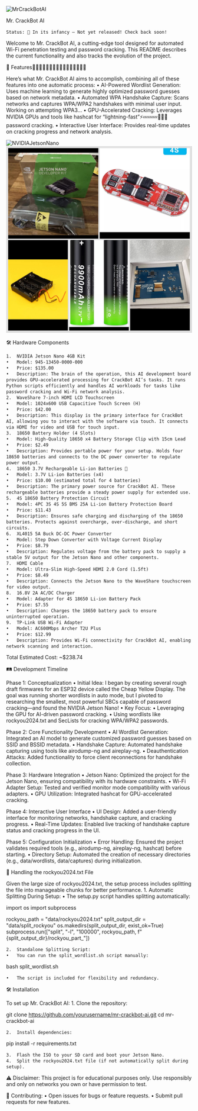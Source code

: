 ![MrCrackBotAI](docs/screenshots/mrcatbar2.webp)

Mr. CrackBot AI

	Status: 🚧 In its infancy – Not yet released! Check back soon!

Welcome to Mr. CrackBot AI, a cutting-edge tool designed for automated Wi-Fi penetration testing and password cracking. This README describes the current functionality and also tracks the evolution of the project.

🚀 Features🥷🏻🤖🔥🔥🔥📡👾👾👾👾👾👾👾👾👾

Here’s what Mr. CrackBot AI aims to accomplish, combining all of these features into one automatic process:
	•	AI-Powered Wordlist Generation: Uses machine learning to generate highly optimized password guesses based on network metadata.
	•	Automated WPA Handshake Capture: Scans networks and captures WPA/WPA2 handshakes with minimal user input. Working on attempting WPA3…
	•	GPU-Accelerated Cracking: Leverages NVIDIA GPUs and tools like hashcat for “lightning-fast”⚡️💤💤💤💾📡👾 password cracking.
	•	Interactive User Interface: Provides real-time updates on cracking progress and network analysis.

![NVIDIAJetsonNano](docs/screenshots/IMG_2246.jpeg)
![HardwareComponents](docs/screenshots/Harware2.JPEG)


🛠️ Hardware Components

	1.	NVIDIA Jetson Nano 4GB Kit
	•	Model: 945-13450-0000-000
	•	Price: $135.00
	•	Description: The brain of the operation, this AI development board provides GPU-accelerated processing for CrackBot AI’s tasks. It runs Python scripts efficiently and handles AI workloads for tasks like password cracking and Wi-Fi network analysis.
	2.	WaveShare 7-inch HDMI LCD Touchscreen
	•	Model: 1024x600 USB Capacitive Touch Screen (H)
	•	Price: $42.00
	•	Description: This display is the primary interface for CrackBot AI, allowing you to interact with the software via touch. It connects via HDMI for video and USB for touch input.
	3.	18650 Battery Holder (4 Slots)
	•	Model: High-Quality 18650 x4 Battery Storage Clip with 15cm Lead
	•	Price: $2.49
	•	Description: Provides portable power for your setup. Holds four 18650 batteries and connects to the DC power converter to regulate power output.
	4.	18650 3.7V Rechargeable Li-ion Batteries 🔋
	•	Model: 3.7V Li-ion Batteries (x4)
	•	Price: $10.00 (estimated total for 4 batteries)
	•	Description: The primary power source for CrackBot AI. These rechargeable batteries provide a steady power supply for extended use.
	5.	4S 18650 Battery Protection Circuit
	•	Model: 4PC 3S 4S 5S BMS 25A Li-ion Battery Protection Board
	•	Price: $11.43
	•	Description: Ensures safe charging and discharging of the 18650 batteries. Protects against overcharge, over-discharge, and short circuits.
	6.	XL4015 5A Buck DC-DC Power Converter
	•	Model: Step Down Converter with Voltage Current Display
	•	Price: $8.79
	•	Description: Regulates voltage from the battery pack to supply a stable 5V output for the Jetson Nano and other components.
	7.	HDMI Cable
	•	Model: Ultra-Slim High-Speed HDMI 2.0 Cord (1.5ft)
	•	Price: $8.49
	•	Description: Connects the Jetson Nano to the WaveShare touchscreen for video output.
	8.	16.8V 2A AC/DC Charger
	•	Model: Adapter for 4S 18650 Li-ion Battery Pack
	•	Price: $7.55
	•	Description: Charges the 18650 battery pack to ensure uninterrupted operation.
	9.	TP-Link USB Wi-Fi Adapter
	•	Model: AC600Mbps Archer T2U Plus
	•	Price: $12.99
	•	Description: Provides Wi-Fi connectivity for CrackBot AI, enabling network scanning and interaction.

Total Estimated Cost: ~$238.74

🛤️ Development Timeline

Phase 1: Conceptualization
	•	Initial Idea: I began by creating several rough draft firmwares for an ESP32 device called the Cheap Yellow Display. The goal was running shorter wordlists in auto mode, but I pivoted to researching the smallest, most powerful SBCs capable of password cracking—and found the NVIDIA Jetson Nano!
	•	Key Focus:
	•	Leveraging the GPU for AI-driven password cracking.
	•	Using wordlists like rockyou2024.txt and SecLists for cracking WPA/WPA2 passwords.

Phase 2: Core Functionality Development
	•	AI Wordlist Generation: Integrated an AI model to generate customized password guesses based on SSID and BSSID metadata.
	•	Handshake Capture: Automated handshake capturing using tools like airodump-ng and aireplay-ng.
	•	Deauthentication Attacks: Added functionality to force client reconnections for handshake collection.

Phase 3: Hardware Integration
	•	Jetson Nano: Optimized the project for the Jetson Nano, ensuring compatibility with its hardware constraints.
	•	Wi-Fi Adapter Setup: Tested and verified monitor mode compatibility with various adapters.
	•	GPU Utilization: Integrated hashcat for GPU-accelerated cracking.

Phase 4: Interactive User Interface
	•	UI Design: Added a user-friendly interface for monitoring networks, handshake capture, and cracking progress.
	•	Real-Time Updates: Enabled live tracking of handshake capture status and cracking progress in the UI.

Phase 5: Configuration Initialization
	•	Error Handling: Ensured the project validates required tools (e.g., airodump-ng, aireplay-ng, hashcat) before starting.
	•	Directory Setup: Automated the creation of necessary directories (e.g., data/wordlists, data/captures) during initialization.

📜 Handling the rockyou2024.txt File

Given the large size of rockyou2024.txt, the setup process includes splitting the file into manageable chunks for better performance.
	1.	Automatic Splitting During Setup:
	•	The setup.py script handles splitting automatically:

import os
import subprocess

rockyou_path = "data/rockyou2024.txt"
split_output_dir = "data/split_rockyou"
os.makedirs(split_output_dir, exist_ok=True)
subprocess.run(["split", "-l", "100000", rockyou_path, f"{split_output_dir}/rockyou_part_"])


	2.	Standalone Splitting Script:
	•	You can run the split_wordlist.sh script manually:

bash split_wordlist.sh


	•	The script is included for flexibility and redundancy.

🛠️ Installation

To set up Mr. CrackBot AI:
	1.	Clone the repository:

git clone https://github.com/yourusername/mr-crackbot-ai.git
cd mr-crackbot-ai


	2.	Install dependencies:

pip install -r requirements.txt


	3.	Flash the ISO to your SD card and boot your Jetson Nano.
	4.	Split the rockyou2024.txt file (if not automatically split during setup).

⚠️ Disclaimer: This project is for educational purposes only. Use responsibly and only on networks you own or have permission to test.

🤝 Contributing:
	•	Open issues for bugs or feature requests.
	•	Submit pull requests for new features.